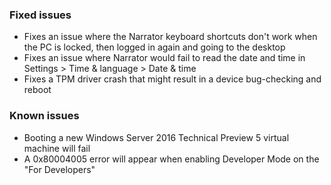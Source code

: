 ### Fixed issues
- Fixes an issue where the Narrator keyboard shortcuts don't work when the PC is locked, then logged in again and going to the desktop
- Fixes an issue where Narrator would fail to read the date and time in Settings > Time & language > Date & time
- Fixes a TPM driver crash that might result in a device bug-checking and reboot

### Known issues
- Booting a new Windows Server 2016 Technical Preview 5 virtual machine will fail
- A 0x80004005 error will appear when enabling Developer Mode on the "For Developers"